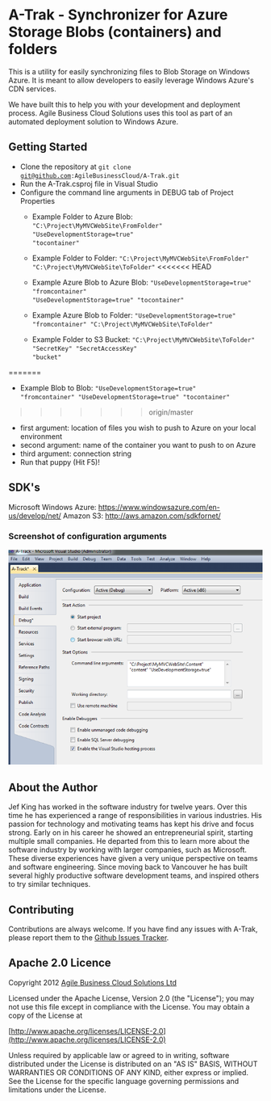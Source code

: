 # A-Trak - Synchronizer for Azure Storage Blobs (containers) and folders

This is a utility for easily synchronizing files to Blob Storage on Windows Azure. It is meant to allow developers to easily leverage Windows Azure's CDN services.

We have built this to help you with your development and deployment process. Agile Business Cloud Solutions uses this tool as part of an automated deployment solution to Windows Azure.


## Getting Started

* Clone the repository at <code>git clone git@github.com:AgileBusinessCloud/A-Trak.git</code>
* Run the A-Trak.csproj file in Visual Studio
* Configure the command line arguments in DEBUG tab of Project Properties
  * Example Folder to Azure Blob: <code>"C:\Project\MyMVCWebSite\FromFolder" "UseDevelopmentStorage=true" "tocontainer"</code>
  * Example Folder to Folder: <code>"C:\Project\MyMVCWebSite\FromFolder" "C:\Project\MyMVCWebSite\ToFolder"</code>
<<<<<<< HEAD
  * Example Azure Blob to Azure Blob: <code>"UseDevelopmentStorage=true" "fromcontainer" "UseDevelopmentStorage=true" "tocontainer"</code>
  * Example Azure Blob to Folder: <code>"UseDevelopmentStorage=true" "fromcontainer" "C:\Project\MyMVCWebSite\ToFolder"</code>

  * Example Folder to S3 Bucket: <code>"C:\Project\MyMVCWebSite\ToFolder" "SecretKey" "SecretAccessKey" "bucket"</code>

=======
  * Example Blob to Blob: <code>"UseDevelopmentStorage=true" "fromcontainer" "UseDevelopmentStorage=true" "tocontainer"</code>
>>>>>>> origin/master
  * first argument: location of files you wish to push to Azure on your local environment
  * second argument: name of the container you want to push to on Azure
  * third argument: connection string
* Run that puppy (Hit F5)!

## SDK's
Microsoft Windows Azure: https://www.windowsazure.com/en-us/develop/net/
Amazon S3: http://aws.amazon.com/sdkfornet/

### Screenshot of configuration arguments

![A-Trak Configuration](https://github.com/AgileBusinessCloud/A-Trak/raw/master/Config.PNG)

## About the Author

Jef King has worked in the software industry for twelve years. Over this time he has experienced a range of responsibilities in various industries. His passion for technology and motivating teams has kept his drive and focus strong. Early on in his career he showed an entrepreneurial spirit, starting multiple small companies. He departed from this to learn more about the software industry by working with larger companies, such as Microsoft. These diverse experiences have given a very unique perspective on teams and software engineering. Since moving back to Vancouver he has built several highly productive software development teams, and inspired others to try similar techniques.

## Contributing

Contributions are always welcome. If you have find any issues with A-Trak, please report them to the [Github Issues Tracker](https://github.com/AgileBusinessCloud/A-Trak/issues?sort=created&direction=desc&state=open).

## Apache 2.0 Licence

Copyright 2012 [Agile Business Cloud Solutions Ltd](http://www.agilebusinesscloud.com)

Licensed under the Apache License, Version 2.0 (the "License"); you may not use this file except in compliance with the License. You may obtain a copy of the License at

[http://www.apache.org/licenses/LICENSE-2.0](http://www.apache.org/licenses/LICENSE-2.0)

Unless required by applicable law or agreed to in writing, software distributed under the License is distributed on an "AS IS" BASIS, WITHOUT WARRANTIES OR CONDITIONS OF ANY KIND, either express or implied. See the License for the specific language governing permissions and limitations under the License.
